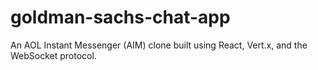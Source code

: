 # goldman-sachs-chat-app
An AOL Instant Messenger (AIM) clone built using React, Vert.x, and the WebSocket protocol.
